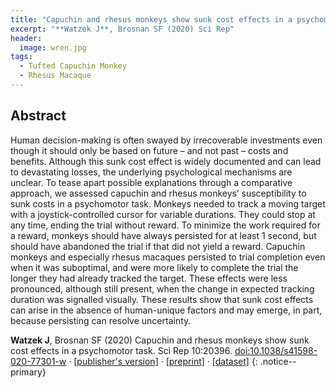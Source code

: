 ```yaml
---
title: "Capuchin and rhesus monkeys show sunk cost effects in a psychomotor task"
excerpt: "**Watzek J**, Brosnan SF (2020) Sci Rep"
header:
  image: wren.jpg
tags:
  - Tufted Capuchin Monkey
  - Rhesus Macaque
---
```


## Abstract

Human decision-making is often swayed by irrecoverable investments even though it should only be based on future – and not past – costs and benefits. Although this sunk cost effect is widely documented and can lead to devastating losses, the underlying psychological mechanisms are unclear. To tease apart possible explanations through a comparative approach, we assessed capuchin and rhesus monkeys’ susceptibility to sunk costs in a psychomotor task. Monkeys needed to track a moving target with a joystick-controlled cursor for variable durations. They could stop at any time, ending the trial without reward. To minimize the work required for a reward, monkeys should have always persisted for at least 1 second, but should have abandoned the trial if that did not yield a reward. Capuchin monkeys and especially rhesus macaques persisted to trial completion even when it was suboptimal, and were more likely to complete the trial the longer they had already tracked the target. These effects were less pronounced, although still present, when the change in expected tracking duration was signalled visually. These results show that sunk cost effects can arise in the absence of human-unique factors and may emerge, in part, because persisting can resolve uncertainty. 

**Watzek J**, Brosnan SF (2020) Capuchin and rhesus monkeys show sunk cost effects in a psychomotor task. Sci Rep 10:20396. [doi:10.1038/s41598-020-77301-w](https://doi.org/10.1038/s41598-020-77301-w) &middot; [[publisher's version]](/pdfs/Watzek_Brosnan_2020_SciRep.pdf) &middot; [[preprint]](https://doi.org/10.31234/osf.io/qtgru) &middot; [[dataset]](https://doi.org/10.7910/DVN/0YNZ0Q)
{: .notice--primary}


